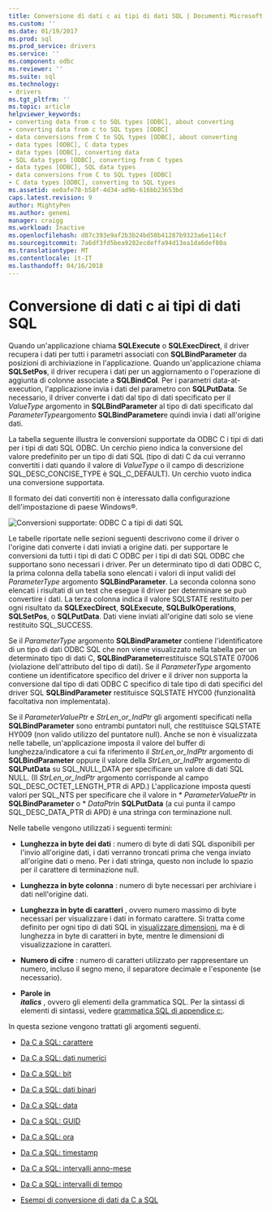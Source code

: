 ```yaml
---
title: Conversione di dati c ai tipi di dati SQL | Documenti Microsoft
ms.custom: ''
ms.date: 01/19/2017
ms.prod: sql
ms.prod_service: drivers
ms.service: ''
ms.component: odbc
ms.reviewer: ''
ms.suite: sql
ms.technology:
- drivers
ms.tgt_pltfrm: ''
ms.topic: article
helpviewer_keywords:
- converting data from c to SQL types [ODBC], about converting
- converting data from c to SQL types [ODBC]
- data conversions from C to SQL types [ODBC], about converting
- data types [ODBC], C data types
- data types [ODBC], converting data
- SQL data types [ODBC], converting from C types
- data types [ODBC], SQL data types
- data conversions from C to SQL types [ODBC]
- C data types [ODBC], converting to SQL types
ms.assetid: ee0afe78-b58f-4d34-ad9b-616bb23653bd
caps.latest.revision: 9
author: MightyPen
ms.author: genemi
manager: craigg
ms.workload: Inactive
ms.openlocfilehash: d87c393e9af2b3b24bd50b41287b9323a6e114cf
ms.sourcegitcommit: 7a6df3fd5bea9282ecdeffa94d13ea1da6def80a
ms.translationtype: MT
ms.contentlocale: it-IT
ms.lasthandoff: 04/16/2018
---
```

# <a name="converting-data-from-c-to-sql-data-types"></a>Conversione di dati c ai tipi di dati SQL
Quando un'applicazione chiama **SQLExecute** o **SQLExecDirect**, il driver recupera i dati per tutti i parametri associati con **SQLBindParameter** da posizioni di archiviazione in l'applicazione. Quando un'applicazione chiama **SQLSetPos**, il driver recupera i dati per un aggiornamento o l'operazione di aggiunta di colonne associate a **SQLBindCol**. Per i parametri data-at-execution, l'applicazione invia i dati del parametro con **SQLPutData**. Se necessario, il driver converte i dati dal tipo di dati specificato per il *ValueType* argomento in **SQLBindParameter** al tipo di dati specificato dal *ParameterType*argomento **SQLBindParameter**e quindi invia i dati all'origine dati.  
  
 La tabella seguente illustra le conversioni supportate da ODBC C i tipi di dati per i tipi di dati SQL ODBC. Un cerchio pieno indica la conversione del valore predefinito per un tipo di dati SQL (tipo di dati C da cui verranno convertiti i dati quando il valore di *ValueType* o il campo di descrizione SQL_DESC_CONCISE_TYPE è SQL_C_DEFAULT). Un cerchio vuoto indica una conversione supportata.  
  
 Il formato dei dati convertiti non è interessato dalla configurazione dell'impostazione di paese Windows®.  
  
 ![Conversioni supportate: ODBC C a tipi di dati SQL](../../../odbc/reference/appendixes/media/apd1b.gif "apd1b")  
  
 Le tabelle riportate nelle sezioni seguenti descrivono come il driver o l'origine dati converte i dati inviati a origine dati. per supportare le conversioni da tutti i tipi di dati C ODBC per i tipi di dati SQL ODBC che supportano sono necessari i driver. Per un determinato tipo di dati ODBC C, la prima colonna della tabella sono elencati i valori di input validi del *ParameterType* argomento **SQLBindParameter**. La seconda colonna sono elencati i risultati di un test che esegue il driver per determinare se può convertire i dati. La terza colonna indica il valore SQLSTATE restituito per ogni risultato da **SQLExecDirect**, **SQLExecute**, **SQLBulkOperations**, **SQLSetPos**, o **SQLPutData**. Dati viene inviati all'origine dati solo se viene restituito SQL_SUCCESS.  
  
 Se il *ParameterType* argomento **SQLBindParameter** contiene l'identificatore di un tipo di dati ODBC SQL che non viene visualizzato nella tabella per un determinato tipo di dati C, **SQLBindParameter**restituisce SQLSTATE 07006 (violazione dell'attributo del tipo di dati). Se il *ParameterType* argomento contiene un identificatore specifico del driver e il driver non supporta la conversione dal tipo di dati ODBC C specifico di tale tipo di dati specifici del driver SQL **SQLBindParameter** restituisce SQLSTATE HYC00 (funzionalità facoltativa non implementata).  
  
 Se il *ParameterValuePtr* e *StrLen_or_IndPtr* gli argomenti specificati nella **SQLBindParameter** sono entrambi puntatori null, che restituisce SQLSTATE HY009 (non valido utilizzo del puntatore null). Anche se non è visualizzata nelle tabelle, un'applicazione imposta il valore del buffer di lunghezza/indicatore a cui fa riferimento il *StrLen_or_IndPtr* argomento di **SQLBindParameter** oppure il valore della  *StrLen_or_IndPtr* argomento di **SQLPutData** su SQL_NULL_DATA per specificare un valore di dati SQL NULL. (Il *StrLen_or_IndPtr* argomento corrisponde al campo SQL_DESC_OCTET_LENGTH_PTR di APD.) L'applicazione imposta questi valori per SQL_NTS per specificare che il valore in \* *ParameterValuePtr* in **SQLBindParameter** o \* *DataPtr*in **SQLPutData** (a cui punta il campo SQL_DESC_DATA_PTR di APD) è una stringa con terminazione null.  
  
 Nelle tabelle vengono utilizzati i seguenti termini:  
  
-   **Lunghezza in byte dei dati** : numero di byte di dati SQL disponibili per l'invio all'origine dati, i dati verranno troncati prima che venga inviato all'origine dati o meno. Per i dati stringa, questo non include lo spazio per il carattere di terminazione null.  
  
-   **Lunghezza in byte colonna** : numero di byte necessari per archiviare i dati nell'origine dati.  
  
-   **Lunghezza in byte di caratteri** , ovvero numero massimo di byte necessari per visualizzare i dati in formato carattere. Si tratta come definito per ogni tipo di dati SQL in [visualizzare dimensioni](../../../odbc/reference/appendixes/display-size.md), ma è di lunghezza in byte di caratteri in byte, mentre le dimensioni di visualizzazione in caratteri.  
  
-   **Numero di cifre** : numero di caratteri utilizzato per rappresentare un numero, incluso il segno meno, il separatore decimale e l'esponente (se necessario).  
  
-   **Parole in**   
     ***italics*** , ovvero gli elementi della grammatica SQL. Per la sintassi di elementi di sintassi, vedere [grammatica SQL di appendice c:](../../../odbc/reference/appendixes/appendix-c-sql-grammar.md).  
  
 In questa sezione vengono trattati gli argomenti seguenti.  
  
-   [Da C a SQL: carattere](../../../odbc/reference/appendixes/c-to-sql-character.md)  
  
-   [Da C a SQL: dati numerici](../../../odbc/reference/appendixes/c-to-sql-numeric.md)  
  
-   [Da C a SQL: bit](../../../odbc/reference/appendixes/c-to-sql-bit.md)  
  
-   [Da C a SQL: dati binari](../../../odbc/reference/appendixes/c-to-sql-binary.md)  
  
-   [Da C a SQL: data](../../../odbc/reference/appendixes/c-to-sql-date.md)  
  
-   [Da C a SQL: GUID](../../../odbc/reference/appendixes/c-to-sql-guid.md)  
  
-   [Da C a SQL: ora](../../../odbc/reference/appendixes/c-to-sql-time.md)  
  
-   [Da C a SQL: timestamp](../../../odbc/reference/appendixes/c-to-sql-timestamp.md)  
  
-   [Da C a SQL: intervalli anno-mese](../../../odbc/reference/appendixes/c-to-sql-year-month-intervals.md)  
  
-   [Da C a SQL: intervalli di tempo](../../../odbc/reference/appendixes/c-to-sql-day-time-intervals.md)  
  
-   [Esempi di conversione di dati da C a SQL](../../../odbc/reference/appendixes/c-to-sql-data-conversion-examples.md)

